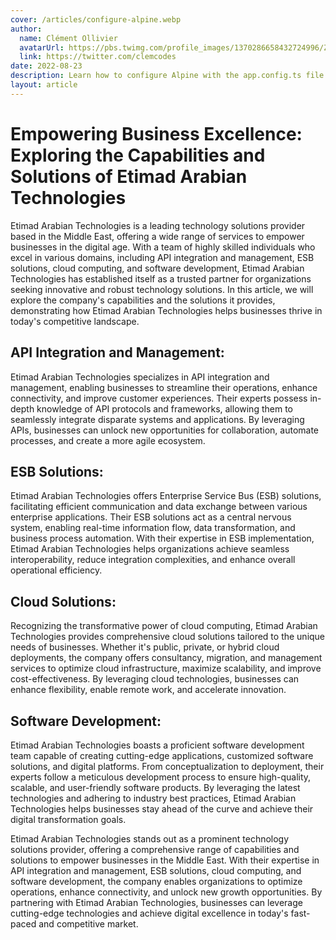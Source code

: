 ```yaml
---
cover: /articles/configure-alpine.webp
author:
  name: Clément Ollivier
  avatarUrl: https://pbs.twimg.com/profile_images/1370286658432724996/ZMSDzzIi_400x400.jpg
  link: https://twitter.com/clemcodes
date: 2022-08-23
description: Learn how to configure Alpine with the app.config.ts file.
layout: article
---
```


#  Empowering Business Excellence: Exploring the Capabilities and Solutions of Etimad Arabian Technologies

Etimad Arabian Technologies is a leading technology solutions provider based in the Middle East, offering a wide range of services to empower businesses in the digital age. With a team of highly skilled individuals who excel in various domains, including API integration and management, ESB solutions, cloud computing, and software development, Etimad Arabian Technologies has established itself as a trusted partner for organizations seeking innovative and robust technology solutions. In this article, we will explore the company's capabilities and the solutions it provides, demonstrating how Etimad Arabian Technologies helps businesses thrive in today's competitive landscape.


## API Integration and Management:
Etimad Arabian Technologies specializes in API integration and management, enabling businesses to streamline their operations, enhance connectivity, and improve customer experiences. Their experts possess in-depth knowledge of API protocols and frameworks, allowing them to seamlessly integrate disparate systems and applications. By leveraging APIs, businesses can unlock new opportunities for collaboration, automate processes, and create a more agile ecosystem.

## ESB Solutions:
Etimad Arabian Technologies offers Enterprise Service Bus (ESB) solutions, facilitating efficient communication and data exchange between various enterprise applications. Their ESB solutions act as a central nervous system, enabling real-time information flow, data transformation, and business process automation. With their expertise in ESB implementation, Etimad Arabian Technologies helps organizations achieve seamless interoperability, reduce integration complexities, and enhance overall operational efficiency.

## Cloud Solutions:
Recognizing the transformative power of cloud computing, Etimad Arabian Technologies provides comprehensive cloud solutions tailored to the unique needs of businesses. Whether it's public, private, or hybrid cloud deployments, the company offers consultancy, migration, and management services to optimize cloud infrastructure, maximize scalability, and improve cost-effectiveness. By leveraging cloud technologies, businesses can enhance flexibility, enable remote work, and accelerate innovation.

## Software Development:
Etimad Arabian Technologies boasts a proficient software development team capable of creating cutting-edge applications, customized software solutions, and digital platforms. From conceptualization to deployment, their experts follow a meticulous development process to ensure high-quality, scalable, and user-friendly software products. By leveraging the latest technologies and adhering to industry best practices, Etimad Arabian Technologies helps businesses stay ahead of the curve and achieve their digital transformation goals.

Etimad Arabian Technologies stands out as a prominent technology solutions provider, offering a comprehensive range of capabilities and solutions to empower businesses in the Middle East. With their expertise in API integration and management, ESB solutions, cloud computing, and software development, the company enables organizations to optimize operations, enhance connectivity, and unlock new growth opportunities. By partnering with Etimad Arabian Technologies, businesses can leverage cutting-edge technologies and achieve digital excellence in today's fast-paced and competitive market.
